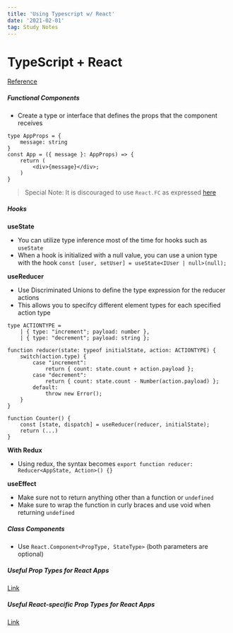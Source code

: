 ```yaml
---
title: 'Using Typescript w/ React'
date: '2021-02-01'
tag: Study Notes
---
```


# TypeScript + React
[Reference](https://github.com/typescript-cheatsheets/react)

##### Functional Components
- Create a type or interface that defines the props that the component receives
```
type AppProps = {
    message: string
}
const App = ({ message }: AppProps) => {
    return (
        <div>{message}</div>;
    )
}
```
> Special Note: It is discouraged to use `React.FC` as expressed [here](https://github.com/facebook/create-react-app/pull/8177)

##### Hooks
**useState**
- You can utilize type inference most of the time for hooks such as `useState`
- When a hook is initialized with a null value, you can use a union type with the hook
`const [user, setUser] = useState<IUser | null>(null);`

**useReducer**
- Use Discriminated Unions to define the type expression for the reducer actions
- This allows you to specifcy different element types for each specified action type
```
type ACTIONTYPE =
    | { type: "increment"; payload: number },
    | { type: "decrement"; payload: string };

function reducer(state: typeof initialState, action: ACTIONTYPE) {
    switch(action.type) {
        case "increment":
            return { count: state.count + action.payload };
        case "decrement":
            return { count: state.count - Number(action.payload) };
        default:
            throw new Error();
    }
}

function Counter() {
    const [state, dispatch] = useReducer(reducer, initialState);
    return (...)
}
```

__With Redux__
- Using redux, the syntax becomes `export function reducer: Reducer<AppState, Action>() {}`

**useEffect**
- Make sure not to return anything other than a function or `undefined`
- Make sure to wrap the function in curly braces and use void when returning `undefined`

##### Class Components
- Use `React.Component<PropType, StateType>` (both parameters are optional)

##### Useful Prop Types for React Apps
[Link](https://github.com/typescript-cheatsheets/react#basic-prop-types-examples)

##### Useful React-specific Prop Types for React Apps
[Link](https://github.com/typescript-cheatsheets/react#useful-react-prop-type-examples)